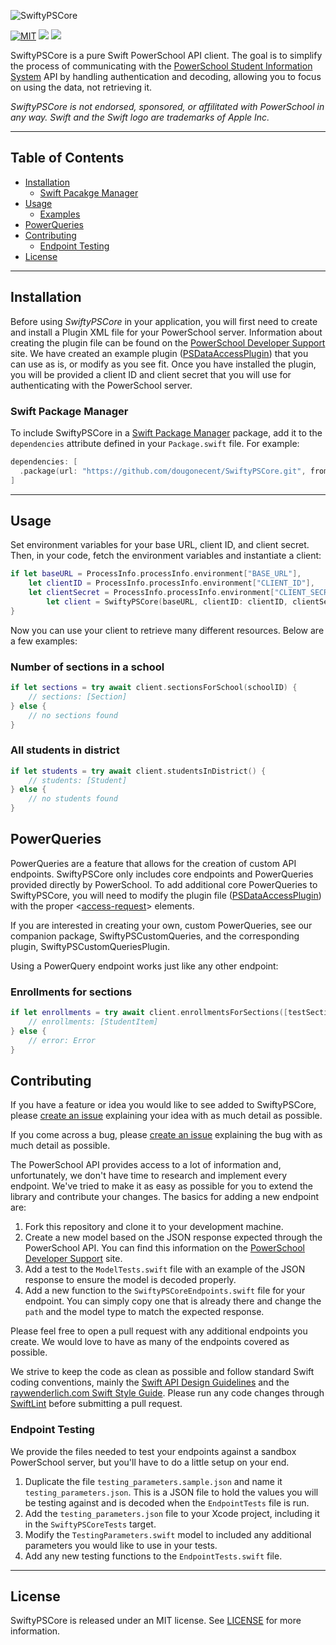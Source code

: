 ![SwiftyPSCore](Images/swiftypowerschool.png)

[![MIT](https://img.shields.io/badge/License-MIT-green.svg)](https://opensource.org/licenses/MIT)
[![](https://img.shields.io/endpoint?url=https%3A%2F%2Fswiftpackageindex.com%2Fapi%2Fpackages%2Fdougpenny%2FSwiftyPSCore%2Fbadge%3Ftype%3Dswift-versions)](https://swiftpackageindex.com/dougpenny/SwiftyPSCore)
[![](https://img.shields.io/endpoint?url=https%3A%2F%2Fswiftpackageindex.com%2Fapi%2Fpackages%2Fdougpenny%2FSwiftyPSCore%2Fbadge%3Ftype%3Dplatforms)](https://swiftpackageindex.com/dougpenny/SwiftyPSCore)


SwiftyPSCore is a pure Swift PowerSchool API client. The goal is to simplify the process of communicating with the [PowerSchool Student Information System](https://www.powerschool.com/solutions/student-information-system-sis/) API by handling authentication and decoding, allowing you to focus on using the data, not retrieving it.

_SwiftyPSCore is not endorsed, sponsored, or affilitated with PowerSchool in any way. Swift and the Swift logo are trademarks of Apple Inc._

***

## Table of Contents
* [Installation](#installation)
  * [Swift Pacakge Manager](#swift-package-manager)
* [Usage](#usage)
  * [Examples](#examples)
* [PowerQueries](#powerqueries)
* [Contributing](#contributing)
  * [Endpoint Testing](#endpoint-testing)
* [License](#license)

---

## Installation
Before using _SwiftyPSCore_ in your application, you will first need to create and install a Plugin XML file for your PowerSchool server. Information about creating the plugin file can be found on the [PowerSchool Developer Support](https://support.powerschool.com/developer/#/page/plugin-xml) site. We have created an example plugin ([PSDataAccessPlugin](https://github.com/dougpenny/PSDataAccessPlugin)) that you can use as is, or modify as you see fit. Once you have installed the plugin, you will be provided a client ID and client secret that you will use for authenticating with the PowerSchool server.

### Swift Package Manager
To include SwiftyPSCore in a [Swift Package Manager](https://swift.org/package-manager/) package, add it to the `dependencies` attribute defined in your `Package.swift` file. For example:
```swift
dependencies: [
  .package(url: "https://github.com/dougonecent/SwiftyPSCore.git", from: "1.0.0-beta6")
]
```

---

## Usage
Set environment variables for your base URL, client ID, and client secret. Then, in your code, fetch the environment variables and instantiate a client:
```swift
if let baseURL = ProcessInfo.processInfo.environment["BASE_URL"],
    let clientID = ProcessInfo.processInfo.environment["CLIENT_ID"],
    let clientSecret = ProcessInfo.processInfo.environment["CLIENT_SECRET"] {
        let client = SwiftyPSCore(baseURL, clientID: clientID, clientSecret: clientSecret)
}
```

Now you can use your client to retrieve many different resources. Below are a few examples:
<a id="examples"></a>
### Number of sections in a school
```swift
if let sections = try await client.sectionsForSchool(schoolID) {
    // sections: [Section]
} else {
    // no sections found
}
```

### All students in district
```swift
if let students = try await client.studentsInDistrict() {
    // students: [Student]
} else {
    // no students found
}
```

## PowerQueries
PowerQueries are a feature that allows for the creation of custom API endpoints. SwiftyPSCore only includes core endpoints and PowerQueries provided directly by PowerSchool. To add additional core PowerQueries to SwiftyPSCore, you will need to modify the plugin file ([PSDataAccessPlugin](https://github.com/dougpenny/PSDataAccessPlugin)) with the proper <[access-request](https://support.powerschool.com/developer/#/page/access-request)> elements.

If you are interested in creating your own, custom PowerQueries, see our companion package, SwiftyPSCustomQueries, and the corresponding plugin, SwiftyPSCustomQueriesPlugin.

Using a PowerQuery endpoint works just like any other endpoint:
### Enrollments for sections
```swift
if let enrollments = try await client.enrollmentsForSections([testSection.sectionDCID]) {
    // enrollments: [StudentItem]
} else {
    // error: Error
}
```

## Contributing
If you have a feature or idea you would like to see added to SwiftyPSCore, please [create an issue](https://github.com/dougpenny/SwiftyPSCore/issues/new) explaining your idea with as much detail as possible.

If you come across a bug, please [create an issue](https://github.com/dougpenny/SwiftyPSCore/issues/new) explaining the bug with as much detail as possible.

The PowerSchool API provides access to a lot of information and, unfortunately, we don't have time to research and implement every endpoint. We've tried to make it as easy as possible for you to extend the library and contribute your changes. The basics for adding a new endpoint are:

1. Fork this repository and clone it to your development machine.
2. Create a new model based on the JSON response expected through the PowerSchool API. You can find this information on the [PowerSchool Developer Support](https://support.powerschool.com/developer) site.
3. Add a test to the `ModelTests.swift` file with an example of the JSON response to ensure the model is decoded properly.
4. Add a new function to the `SwiftyPSCoreEndpoints.swift` file for your endpoint. You can simply copy one that is already there and change the `path` and the model type to match the expected response.

Please feel free to open a pull request with any additional endpoints you create. We would love to have as many of the endpoints covered as possible.

We strive to keep the code as clean as possible and follow standard Swift coding conventions, mainly the [Swift API Design Guidelines](https://swift.org/documentation/api-design-guidelines/) and the [raywenderlich.com Swift Style Guide](https://github.com/raywenderlich/swift-style-guide). Please run any code changes through [SwiftLint](https://github.com/realm/SwiftLint) before submitting a pull request.

### Endpoint Testing
We provide the files needed to test your endpoints against a sandbox PowerSchool server, but you'll have to do a little setup on your end.

1. Duplicate the file `testing_parameters.sample.json` and name it `testing_parameters.json`. This is a JSON file to hold the values you will be testing against and is decoded when the `EndpointTests` file is run.
2. Add the `testing_parameters.json` file to your Xcode project, including it in the `SwiftyPSCoreTests` target.
3. Modify the `TestingParameters.swift` model to included any additional parameters you would like to use in your tests.
4. Add any new testing functions to the `EndpointTests.swift` file.


---

## License
SwiftyPSCore is released under an MIT license. See [LICENSE](https://opensource.org/licenses/MIT) for more information.
